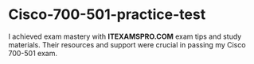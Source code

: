 # Cisco-700-501-practice-test
I achieved exam mastery with **ITEXAMSPRO.COM** exam tips and study materials. Their resources and support were crucial in passing my Cisco 700-501 exam.
